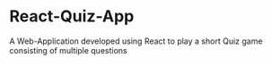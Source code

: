 # React-Quiz-App
A Web-Application developed using React to play a short Quiz game consisting of multiple questions
